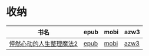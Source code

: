 # 收纳

| 书名 | epub | mobi | azw3 |
| --- | --- | --- | --- |
| [怦然心动的人生整理魔法2](http://ct.dalanmei.com/f/31084289-572117025-fa772a) | [epub](http://ct.dalanmei.com/f/31084289-572117025-fa772a) | [mobi](http://ct.dalanmei.com/f/31084289-571655384-3e1470) | [azw3](http://ct.dalanmei.com/f/31084289-572179124-fd82a3) |

